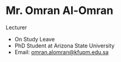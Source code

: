 #  Mr. Omran Al-Omran

Lecturer

- On Study Leave
- PhD Student at Arizona State University
- Email: omran.alomran@kfupm.edu.sa

